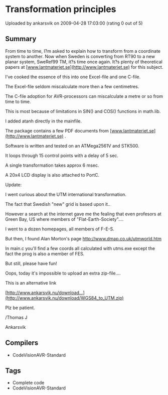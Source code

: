 # Transformation principles

Uploaded by ankarsvik on 2009-04-28 17:03:00 (rating 0 out of 5)

## Summary

From time to time, I?m asked to explain how to transform from a coordinate system to another. Now when Sweden is converting from RT90 to a new planar system, SweRef99 TM, it?s time once again. It?s plenty of theoretical papers at [www.lantmateriet.se](http://www.lantmateriet.se) for this subject.


I've cooked the essence of this into one Excel-file and one C-file.  

The Excel-file seldom miscalculate more then a few centimetres.  

The C-file adoption for AVR-processors can miscalculate a metre or so from time to time.  

This is most because of limitations in SIN() and COS() functions in math.lib.  

I added atanh directly in the mainfile.


The package contains a few PDF documents from [www.lantmateriet.se](http://www.lantmateriet.se) .


Software is written and tested on an ATMega2561V and STK500.  

It loops through 15 control points with a delay of 5 sec.  

A single transformation takes approx 6 msec.  

A 20x4 LCD display is also attached to PortC.


Update:


I went curious about the UTM international transformation.  

The fact that Swedish "new" grid is based upon it..


However a search at the internet gave me the fealing that even profesors at Green Bay, US where members of "Flat-Earth-Society"....


I went to a dozen homepages, all members of F-E-S.  

But then, I found Alan Morton's page <http://www.dmap.co.uk/utmworld.htm>


In main.c you'll find a few coords all calculated with utms.exe except the fact the prog is also a member of FES.


But still, please have fun!


Oops, today it's impossible to upload an extra zip-file....  

This is an alternative link


[http://www.ankarsvik.nu/download...](http://www.ankarsvik.nu/download/WGS84_to_UTM.zip)


Plz be patient.


/Thomas J  

Ankarsvik

## Compilers

- CodeVisionAVR-Standard

## Tags

- Complete code
- CodeVisionAVR-Standard
